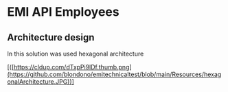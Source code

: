 # EMI API Employees
## Architecture design
In this solution was used hexagonal architecture

[([https://cldup.com/dTxpPi9lDf.thumb.png](https://github.com/blondono/emitechnicaltest/blob/main/Resources/hexagonalArchitecture.JPG))]
